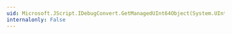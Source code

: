 ```yaml
---
uid: Microsoft.JScript.IDebugConvert.GetManagedUInt64Object(System.UInt64)
internalonly: False
---
```

